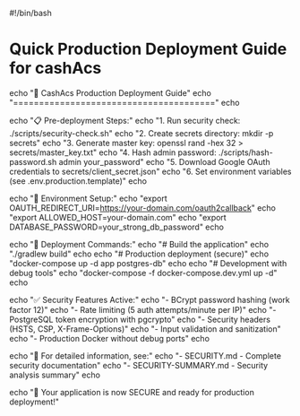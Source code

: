 #!/bin/bash

# Quick Production Deployment Guide for cashAcs
echo "🚀 CashAcs Production Deployment Guide"
echo "======================================="
echo

echo "📋 Pre-deployment Steps:"
echo "1. Run security check: ./scripts/security-check.sh"
echo "2. Create secrets directory: mkdir -p secrets"
echo "3. Generate master key: openssl rand -hex 32 > secrets/master_key.txt" 
echo "4. Hash admin password: ./scripts/hash-password.sh admin your_password"
echo "5. Download Google OAuth credentials to secrets/client_secret.json"
echo "6. Set environment variables (see .env.production.template)"
echo

echo "🔧 Environment Setup:"
echo "export OAUTH_REDIRECT_URI=https://your-domain.com/oauth2callback"
echo "export ALLOWED_HOST=your-domain.com"
echo "export DATABASE_PASSWORD=your_strong_db_password"
echo

echo "🐳 Deployment Commands:"
echo "# Build the application"
echo "./gradlew build"
echo
echo "# Production deployment (secure)"
echo "docker-compose up -d app postgres-db"
echo
echo "# Development with debug tools"
echo "docker-compose -f docker-compose.dev.yml up -d"
echo

echo "✅ Security Features Active:"
echo "- BCrypt password hashing (work factor 12)"
echo "- Rate limiting (5 auth attempts/minute per IP)"
echo "- PostgreSQL token encryption with pgcrypto"
echo "- Security headers (HSTS, CSP, X-Frame-Options)"
echo "- Input validation and sanitization"
echo "- Production Docker without debug ports"
echo

echo "📖 For detailed information, see:"
echo "- SECURITY.md - Complete security documentation"
echo "- SECURITY-SUMMARY.md - Security analysis summary"
echo

echo "🎯 Your application is now SECURE and ready for production deployment!"